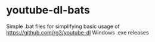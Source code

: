 # youtube-dl-bats
Simple .bat files for simplifying basic usage of https://github.com/rg3/youtube-dl Windows .exe releases
